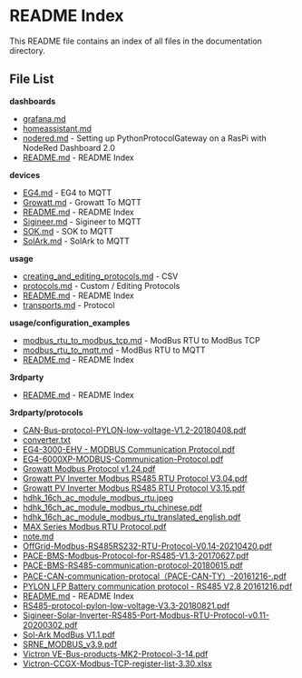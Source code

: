 # README Index

This README file contains an index of all files in the documentation directory.

## File List

**dashboards**


- [grafana.md](dashboards/grafana.md)
- [homeassistant.md](dashboards/homeassistant.md)
- [nodered.md](dashboards/nodered.md) -  Setting up PythonProtocolGateway on a RasPi with NodeRed Dashboard 2.0
- [README.md](dashboards/README.md) -  README Index

**devices**


- [EG4.md](devices/EG4.md) -  EG4 to MQTT
- [Growatt.md](devices/Growatt.md) -  Growatt To MQTT
- [README.md](devices/README.md) -  README Index
- [Sigineer.md](devices/Sigineer.md) -  Sigineer to MQTT
- [SOK.md](devices/SOK.md) -  SOK to MQTT
- [SolArk.md](devices/SolArk.md) -  SolArk to MQTT

**usage**


- [creating_and_editing_protocols.md](usage/creating_and_editing_protocols.md) -  CSV
- [protocols.md](usage/protocols.md) -  Custom / Editing Protocols
- [README.md](usage/README.md) -  README Index
- [transports.md](usage/transports.md) -  Protocol

**usage/configuration_examples**


- [modbus_rtu_to_modbus_tcp.md](usage/configuration_examples/modbus_rtu_to_modbus_tcp.md) -  ModBus RTU to ModBus TCP
- [modbus_rtu_to_mqtt.md](usage/configuration_examples/modbus_rtu_to_mqtt.md) -  ModBus RTU to MQTT
- [README.md](usage/configuration_examples/README.md) -  README Index

**3rdparty**


- [README.md](3rdparty/README.md) -  README Index

**3rdparty/protocols**


- [CAN-Bus-protocol-PYLON-low-voltage-V1.2-20180408.pdf](3rdparty/protocols/CAN-Bus-protocol-PYLON-low-voltage-V1.2-20180408.pdf)
- [converter.txt](3rdparty/protocols/converter.txt)
- [EG4-3000-EHV - MODBUS Communication Protocol.pdf](3rdparty/protocols/EG4-3000-EHV%20-%20MODBUS%20Communication%20Protocol.pdf)
- [EG4-6000XP-MODBUS-Communication-Protocol.pdf](3rdparty/protocols/EG4-6000XP-MODBUS-Communication-Protocol.pdf)
- [Growatt Modbus Protocol v1.24.pdf](3rdparty/protocols/Growatt%20Modbus%20Protocol%20v1.24.pdf)
- [Growatt PV Inverter Modbus RS485 RTU Protocol V3.04.pdf](3rdparty/protocols/Growatt%20PV%20Inverter%20Modbus%20RS485%20RTU%20Protocol%20V3.04.pdf)
- [Growatt PV Inverter Modbus RS485 RTU Protocol V3.15.pdf](3rdparty/protocols/Growatt%20PV%20Inverter%20Modbus%20RS485%20RTU%20Protocol%20V3.15.pdf)
- [hdhk_16ch_ac_module_modbus_rtu.jpeg](3rdparty/protocols/hdhk_16ch_ac_module_modbus_rtu.jpeg)
- [hdhk_16ch_ac_module_modbus_rtu_chinese.pdf](3rdparty/protocols/hdhk_16ch_ac_module_modbus_rtu_chinese.pdf)
- [hdhk_16ch_ac_module_modbus_rtu_translated_english.pdf](3rdparty/protocols/hdhk_16ch_ac_module_modbus_rtu_translated_english.pdf)
- [MAX Series Modbus RTU Protocol.pdf](3rdparty/protocols/MAX%20Series%20Modbus%20RTU%20Protocol.pdf)
- [note.md](3rdparty/protocols/note.md)
- [OffGrid-Modbus-RS485RS232-RTU-Protocol-V0.14-20210420.pdf](3rdparty/protocols/OffGrid-Modbus-RS485RS232-RTU-Protocol-V0.14-20210420.pdf)
- [PACE-BMS-Modbus-Protocol-for-RS485-V1.3-20170627.pdf](3rdparty/protocols/PACE-BMS-Modbus-Protocol-for-RS485-V1.3-20170627.pdf)
- [PACE-BMS-RS485-communication-protocol-20180615.pdf](3rdparty/protocols/PACE-BMS-RS485-communication-protocol-20180615.pdf)
- [PACE-CAN-communication-protocal（PACE-CAN-TY）-20161216-.pdf](3rdparty/protocols/PACE-CAN-communication-protocal%EF%BC%88PACE-CAN-TY%EF%BC%89-20161216-.pdf)
- [PYLON LFP Battery communication protocol - RS485 V2.8 20161216.pdf](3rdparty/protocols/PYLON%20LFP%20Battery%20communication%20protocol%20-%20RS485%20V2.8%2020161216.pdf)
- [README.md](3rdparty/protocols/README.md) -  README Index
- [RS485-protocol-pylon-low-voltage-V3.3-20180821.pdf](3rdparty/protocols/RS485-protocol-pylon-low-voltage-V3.3-20180821.pdf)
- [Sigineer-Solar-Inverter-RS485-Port-Modbus-RTU-Protocol-v0.11-20200302.pdf](3rdparty/protocols/Sigineer-Solar-Inverter-RS485-Port-Modbus-RTU-Protocol-v0.11-20200302.pdf)
- [Sol-Ark ModBus V1.1.pdf](3rdparty/protocols/Sol-Ark%20ModBus%20V1.1.pdf)
- [SRNE_MODBUS_v3.9.pdf](3rdparty/protocols/SRNE_MODBUS_v3.9.pdf)
- [Victron VE-Bus-products-MK2-Protocol-3-14.pdf](3rdparty/protocols/Victron%20VE-Bus-products-MK2-Protocol-3-14.pdf)
- [Victron-CCGX-Modbus-TCP-register-list-3.30.xlsx](3rdparty/protocols/Victron-CCGX-Modbus-TCP-register-list-3.30.xlsx)

